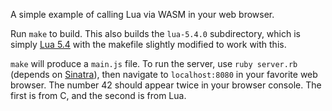 
A simple example of calling Lua via WASM in your web browser.

Run `make` to build. This also builds the `lua-5.4.0` subdirectory,
which is simply [Lua 5.4](https://github.com/lua/lua/tree/v5.4.0) with
the makefile slightly modified to work with this.

`make` will produce a `main.js` file. To run the server, use `ruby
server.rb` (depends on [Sinatra](http://sinatrarb.com/)), then
navigate to `localhost:8080` in your favorite web browser. The number
42 should appear twice in your browser console. The first is from C,
and the second is from Lua.
